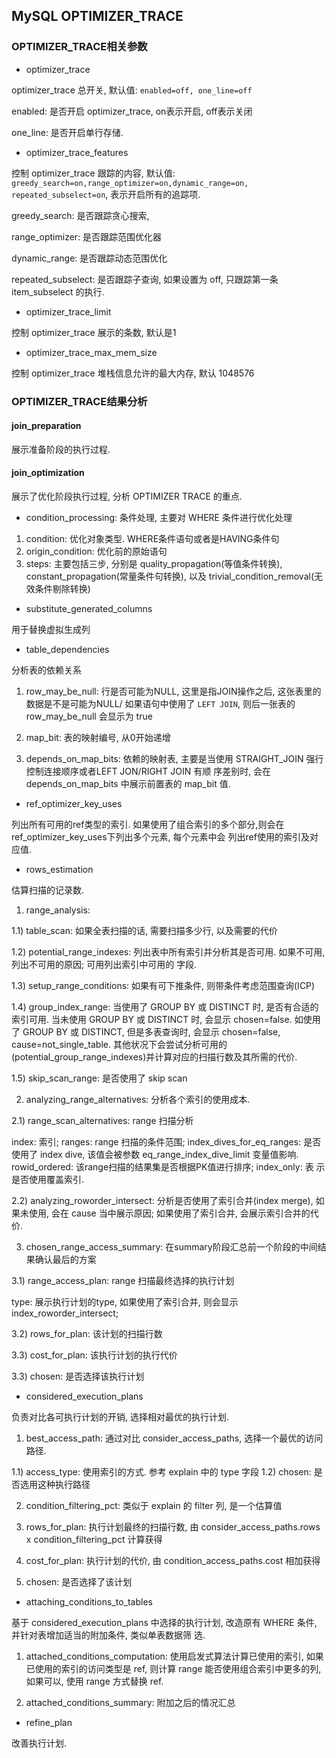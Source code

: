 ## MySQL OPTIMIZER_TRACE

### OPTIMIZER_TRACE相关参数

- optimizer_trace

optimizer_trace 总开关, 默认值: `enabled=off, one_line=off`

enabled: 是否开启 optimizer_trace, on表示开启, off表示关闭

one_line: 是否开启单行存储.

- optimizer_trace_features

控制 optimizer_trace 跟踪的内容, 默认值: `greedy_search=on,range_optimizer=on,dynamic_range=on,
repeated_subselect=on`, 表示开启所有的追踪项.

greedy_search: 是否跟踪贪心搜索,

range_optimizer: 是否跟踪范围优化器

dynamic_range: 是否跟踪动态范围优化

repeated_subselect: 是否跟踪子查询, 如果设置为 off, 只跟踪第一条 item_subselect 的执行.

- optimizer_trace_limit

控制 optimizer_trace 展示的条数, 默认是1

- optimizer_trace_max_mem_size

控制 optimizer_trace 堆栈信息允许的最大内存, 默认 1048576

### OPTIMIZER_TRACE结果分析

#### join_preparation

展示准备阶段的执行过程.

#### join_optimization

展示了优化阶段执行过程, 分析 OPTIMIZER TRACE 的重点. 

- condition_processing: 条件处理, 主要对 WHERE 条件进行优化处理

1) condition: 优化对象类型. WHERE条件语句或者是HAVING条件句
2) origin_condition: 优化前的原始语句
3) steps: 主要包括三步, 分别是 quality_propagation(等值条件转换), constant_propagation(常量条件句转换), 以及
trivial_condition_removal(无效条件剔除转换)


- substitute_generated_columns

用于替换虚拟生成列


- table_dependencies

分析表的依赖关系

1) row_may_be_null: 行是否可能为NULL, 这里是指JOIN操作之后, 这张表里的数据是不是可能为NULL/ 如果语句中使用了 `LEFT
JOIN`, 则后一张表的 row_may_be_null 会显示为 true

2) map_bit: 表的映射编号, 从0开始递增

3) depends_on_map_bits: 依赖的映射表, 主要是当使用 STRAIGHT_JOIN 强行控制连接顺序或者LEFT JON/RIGHT JOIN 有顺
序差别时, 会在 depends_on_map_bits 中展示前置表的 map_bit 值.


- ref_optimizer_key_uses

列出所有可用的ref类型的索引. 如果使用了组合索引的多个部分,则会在ref_optimizer_key_uses下列出多个元素, 每个元素中会
列出ref使用的索引及对应值.


- rows_estimation

估算扫描的记录数.

1) range_analysis:

1.1) table_scan: 如果全表扫描的话, 需要扫描多少行, 以及需要的代价

1.2) potential_range_indexes: 列出表中所有索引并分析其是否可用. 如果不可用, 列出不可用的原因; 可用列出索引中可用的
字段.

1.3) setup_range_conditions: 如果有可下推条件, 则带条件考虑范围查询(ICP)

1.4) group_index_range: 当使用了 GROUP BY 或 DISTINCT 时, 是否有合适的索引可用. 当未使用 GROUP BY 或 DISTINCT 
时, 会显示 chosen=false. 如使用了 GROUP BY 或 DISTINCT, 但是多表查询时, 会显示 chosen=false, cause=not_single_table.
其他状况下会尝试分析可用的(potential_group_range_indexes)并计算对应的扫描行数及其所需的代价.

1.5) skip_scan_range: 是否使用了 skip scan

2) analyzing_range_alternatives: 分析各个索引的使用成本.

2.1) range_scan_alternatives: range 扫描分析

index: 索引; ranges: range 扫描的条件范围; index_dives_for_eq_ranges: 是否使用了 index dive, 该值会被参数
eq_range_index_dive_limit 变量值影响. rowid_ordered: 该range扫描的结果集是否根据PK值进行排序; index_only: 表
示是否使用覆盖索引.

2.2) analyzing_roworder_intersect: 分析是否使用了索引合并(index merge), 如果未使用, 会在 cause 当中展示原因;
如果使用了索引合并, 会展示索引合并的代价.

3) chosen_range_access_summary: 在summary阶段汇总前一个阶段的中间结果确认最后的方案

3.1) range_access_plan: range 扫描最终选择的执行计划

type: 展示执行计划的type, 如果使用了索引合并, 则会显示 index_roworder_intersect;

3.2) rows_for_plan: 该计划的扫描行数

3.3) cost_for_plan: 该执行计划的执行代价

3.3) chosen: 是否选择该执行计划


- considered_execution_plans

负责对比各可执行计划的开销, 选择相对最优的执行计划.

1) best_access_path: 通过对比 consider_access_paths, 选择一个最优的访问路径.

1.1) access_type: 使用索引的方式. 参考 explain 中的 type 字段
1.2) chosen: 是否选用这种执行路径

2) condition_filtering_pct: 类似于 explain 的 filter 列, 是一个估算值

3) rows_for_plan: 执行计划最终的扫描行数, 由 consider_access_paths.rows x condition_filtering_pct 计算获得

4) cost_for_plan: 执行计划的代价, 由 condition_access_paths.cost 相加获得

5) chosen: 是否选择了该计划


- attaching_conditions_to_tables

基于 considered_execution_plans 中选择的执行计划, 改造原有 WHERE 条件, 并针对表增加适当的附加条件, 类似单表数据筛
选.

1) attached_conditions_computation: 使用启发式算法计算已使用的索引, 如果已使用的索引的访问类型是 ref, 则计算 range
能否使用组合索引中更多的列, 如果可以, 使用 range 方式替换 ref.

2) attached_conditions_summary: 附加之后的情况汇总

- refine_plan

改善执行计划.

